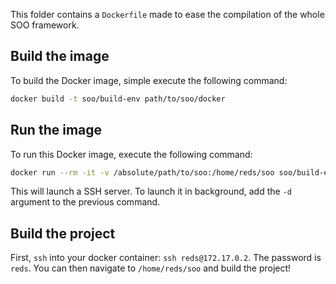 This folder contains a `Dockerfile` made to ease the compilation of the whole SOO framework.


## Build the image

To build the Docker image, simple execute the following command:

```bash
docker build -t soo/build-env path/to/soo/docker
```

## Run the image

To run this Docker image, execute the following command:

```bash
docker run --rm -it -v /absolute/path/to/soo:/home/reds/soo soo/build-env
```

This will launch a SSH server. To launch it in background, add the `-d` argument to the previous command.


## Build the project

First, `ssh` into your docker container: `ssh reds@172.17.0.2`. The password is `reds`. You can then navigate to
`/home/reds/soo` and build the project!